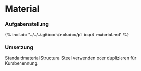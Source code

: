 # Material

### Aufgabenstellung

{% include "../../../.gitbook/includes/p1-bsp4-material.md" %}

### Umsetzung

Standardmaterial Structural Steel verwenden oder duplizieren für Kursbenennung.
